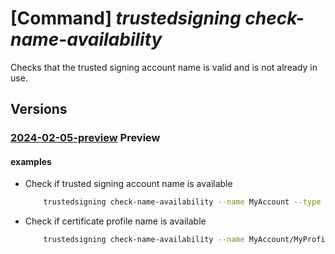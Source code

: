 # [Command] _trustedsigning check-name-availability_

Checks that the trusted signing account name is valid and is not already in use.

## Versions

### [2024-02-05-preview](/Resources/mgmt-plane/L3N1YnNjcmlwdGlvbnMve30vcHJvdmlkZXJzL21pY3Jvc29mdC5jb2Rlc2lnbmluZy9jaGVja25hbWVhdmFpbGFiaWxpdHk=/2024-02-05-preview.xml) **Preview**

<!-- mgmt-plane /subscriptions/{}/providers/microsoft.codesigning/checknameavailability 2024-02-05-preview -->

#### examples

- Check if trusted signing account name is available
    ```bash
        trustedsigning check-name-availability --name MyAccount --type Microsoft.CodeSigning/codeSigningAccounts
    ```

- Check if certificate profile name is available
    ```bash
        trustedsigning check-name-availability --name MyAccount/MyProfile --type Microsoft.CodeSigning/codeSigningAccounts/certificateProfiles
    ```
